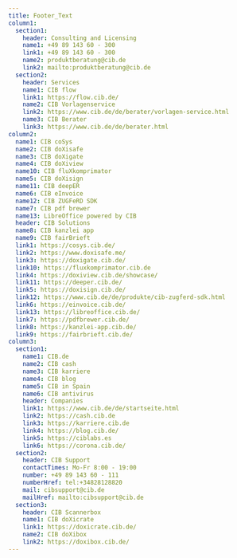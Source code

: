 ```yaml
---
title: Footer_Text
column1:
  section1:
    header: Consulting and Licensing
    name1: +49 89 143 60 - 300
    link1: +49 89 143 60 - 300
    name2: produktberatung@cib.de
    link2: mailto:produktberatung@cib.de
  section2:
    header: Services
    name1: CIB flow
    link1: https://flow.cib.de/
    name2: CIB Vorlagenservice
    link2: https://www.cib.de/de/berater/vorlagen-service.html
    name3: CIB Berater
    link3: https://www.cib.de/de/berater.html
column2:
  name1: CIB coSys
  name2: CIB doXisafe
  name3: CIB doXigate
  name4: CIB doXiview
  name10: CIB fluXkomprimator
  name5: CIB doXisign
  name11: CIB deepER
  name6: CIB eInvoice
  name12: CIB ZUGFeRD SDK
  name7: CIB pdf brewer
  name13: LibreOffice powered by CIB
  header: CIB Solutions
  name8: CIB kanzlei app
  name9: CIB fairBrieft
  link1: https://cosys.cib.de/
  link2: https://www.doxisafe.me/
  link3: https://doxigate.cib.de/
  link10: https://fluxkomprimator.cib.de
  link4: https://doxiview.cib.de/showcase/
  link11: https://deeper.cib.de/
  link5: https://doxisign.cib.de/
  link12: https://www.cib.de/de/produkte/cib-zugferd-sdk.html
  link6: https://einvoice.cib.de/
  link13: https://libreoffice.cib.de/
  link7: https://pdfbrewer.cib.de/
  link8: https://kanzlei-app.cib.de/
  link9: https://fairbrieft.cib.de/
column3:
  section1:
    name1: CIB.de
    name2: CIB cash
    name3: CIB karriere
    name4: CIB blog
    name5: CIB in Spain
    name6: CIB antivirus
    header: Companies
    link1: https://www.cib.de/de/startseite.html
    link2: https://cash.cib.de
    link3: https://karriere.cib.de
    link4: https://blog.cib.de/
    link5: https://ciblabs.es
    link6: https://corona.cib.de/
  section2:
    header: CIB Support
    contactTimes: Mo-Fr 8:00 - 19:00
    number: +49 89 143 60 - 111
    numberHref: tel:+34828128820
    mail: cibsupport@cib.de
    mailHref: mailto:cibsupport@cib.de
  section3:
    header: CIB Scannerbox
    name1: CIB doXicrate
    link1: https://doxicrate.cib.de/
    name2: CIB doXibox
    link2: https://doxibox.cib.de/
---
```

